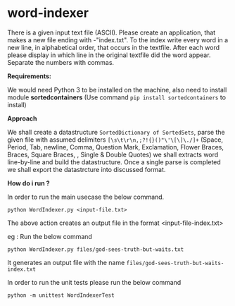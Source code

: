 # word-indexer
There is a given input text file (ASCII). Please create an application, that makes a new file ending with -"index.txt". To the index write every word in a new line, in alphabetical order, that occurs in the textfile. After each word please display in which line in the original textfile did the word appear. Separate the numbers with commas. 

**Requirements:**

 We would need Python 3 to be installed on the machine, also need to install module **sortedcontainers** (Use command `pip install sortedcontainers` to install)
 
**Approach** 

  We shall create a datastructure `SortedDictionary of SortedSets`, parse the given file with assumed delimiters `[\s\t\r\n,;?!{}()"\'\[\]\./]+` (Space, Period, Tab, newline, Comma, Question Mark, Exclamation, Flower Braces, Braces, Square Braces, \, Single & Double Quotes) we shall extracts word line-by-line and build the datastructure. Once a single parse is completed we shall export the datastrcture into discussed format. 

**How do i run ?**


In order to run the main usecase the below command.

`python WordIndexer.py <input-file.txt>`

The above action creates an output file in the format <input-file-index.txt>

eg :  Run the below command

`python WordIndexer.py files/god-sees-truth-but-waits.txt`

It generates an output file with the name `files/god-sees-truth-but-waits-index.txt`

In order to run the unit tests please run the below command 

`python -m unittest WordIndexerTest`



